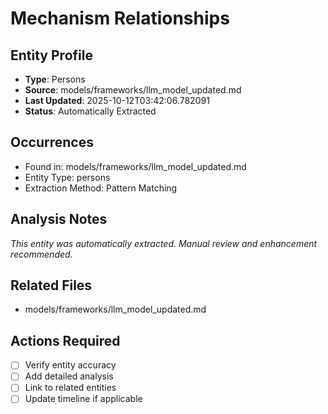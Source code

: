# Mechanism Relationships

## Entity Profile
- **Type**: Persons
- **Source**: models/frameworks/llm_model_updated.md
- **Last Updated**: 2025-10-12T03:42:06.782091
- **Status**: Automatically Extracted

## Occurrences
- Found in: models/frameworks/llm_model_updated.md
- Entity Type: persons
- Extraction Method: Pattern Matching

## Analysis Notes
*This entity was automatically extracted. Manual review and enhancement recommended.*

## Related Files
- models/frameworks/llm_model_updated.md

## Actions Required
- [ ] Verify entity accuracy
- [ ] Add detailed analysis
- [ ] Link to related entities
- [ ] Update timeline if applicable
